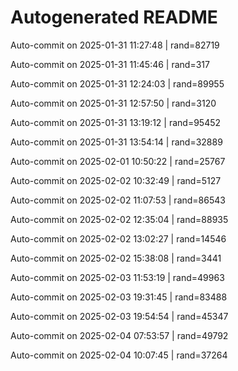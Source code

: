 # Autogenerated README

Auto-commit on 2025-01-31 11:27:48 | rand=82719

Auto-commit on 2025-01-31 11:45:46 | rand=317

Auto-commit on 2025-01-31 12:24:03 | rand=89955

Auto-commit on 2025-01-31 12:57:50 | rand=3120

Auto-commit on 2025-01-31 13:19:12 | rand=95452

Auto-commit on 2025-01-31 13:54:14 | rand=32889

Auto-commit on 2025-02-01 10:50:22 | rand=25767

Auto-commit on 2025-02-02 10:32:49 | rand=5127

Auto-commit on 2025-02-02 11:07:53 | rand=86543

Auto-commit on 2025-02-02 12:35:04 | rand=88935

Auto-commit on 2025-02-02 13:02:27 | rand=14546

Auto-commit on 2025-02-02 15:38:08 | rand=3441

Auto-commit on 2025-02-03 11:53:19 | rand=49963

Auto-commit on 2025-02-03 19:31:45 | rand=83488

Auto-commit on 2025-02-03 19:54:54 | rand=45347

Auto-commit on 2025-02-04 07:53:57 | rand=49792

Auto-commit on 2025-02-04 10:07:45 | rand=37264

